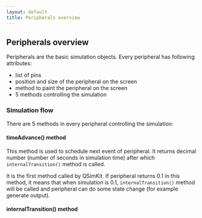 ```yaml
---
layout: default
title: Peripherals overview
---
```


## Peripherals overview

Peripherals are the basic simulation objects. Every peripheral has following attributes:

* list of pins
* position and size of the peripheral on the screen
* method to paint the peripheral on the screen
* 5 methods controlling the simulation

### Simulation flow

There are 5 methods in every peripheral controlling the simulation:

#### timeAdvance() method

This method is used to schedule next event of peripheral. It returns decimal number
(number of seconds in simulation time) after which `internalTransition()` method is called.

It is the first method called by QSimKit. If peripheral returns 0.1 in this method, it means
that when simulation is 0.1, `internalTransition()` method will be called and peripheral
can do some state change (for example generate output).

#### internalTransition() method


